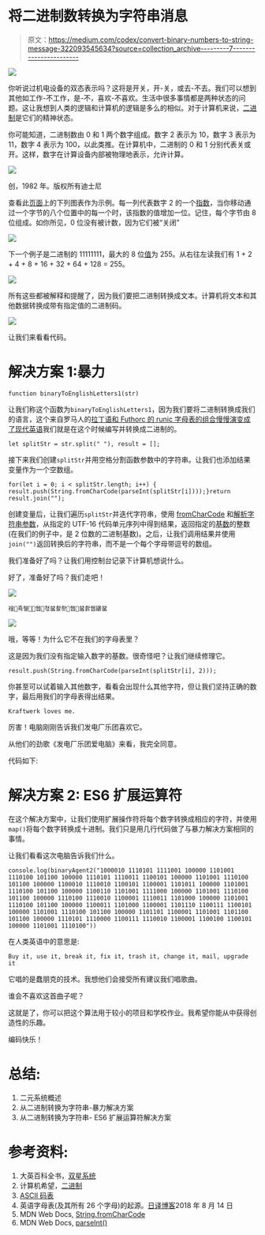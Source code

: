 # 将二进制数转换为字符串消息

> 原文：<https://medium.com/codex/convert-binary-numbers-to-string-message-322093545634?source=collection_archive---------7----------------------->

![](img/ce426cd8be7c6e579d2530737e9c3ccb.png)

你听说过机电设备的双态表示吗？这将是开关，开-关，或去-不去。我们可以想到其他如工作-不工作，是-不，喜欢-不喜欢。生活中很多事情都是两种状态的问题。这让我想到人类的逻辑和计算机的逻辑是多么的相似。对于计算机来说，[二进制](https://www.britannica.com/science/numeral/Development-of-modern-numerals-and-numeral-systems#ref233819)是它们的精神状态。

你可能知道，二进制数由 0 和 1 两个数字组成。数字 2 表示为 10，数字 3 表示为 11，数字 4 表示为 100，以此类推。在计算机中，二进制的 0 和 1 分别代表关或开。这样，数字在计算设备内部被物理地表示，允许计算。

![](img/9ff1c05dff1aa5a88a5947d984cf07b4.png)

创，1982 年。版权所有迪士尼

查看此[页面](https://www.computerhope.com/jargon/b/binary.htm)上的下列图表作为示例。每一列代表数字 2 的一个[指数](https://www.computerhope.com/jargon/e/exponent.htm)，当你移动通过一个字节的八个位置中的每一个时，该指数的值增加一位。记住，每个字节由 8 位组成。如你所见，0 位没有被计数，因为它们被“关闭”

![](img/d2a63489164e45dfec7efe56d62991b7.png)

下一个例子是二进制的 11111111，最大的 8 位[值](https://www.computerhope.com/jargon/num/8bit.htm)为 255。从右往左读我们有 1 + 2 + 4 + 8 + 16 + 32 + 64 + 128 = 255。

![](img/388e7bee6e5f3f1c933d0bff3ac0a112.png)

所有这些都被解释和提醒了，因为我们要把二进制转换成文本。计算机将文本和其他数据转换成带有指定值的二进制码。

![](img/782c046e7dc236802eed9fdb1b12f303.png)

让我们来看看代码。

# 解决方案 1:暴力

```
function binaryToEnglishLetters1(str)
```

让我们称这个函数为`binaryToEnglishLetters1`，因为我们要将二进制转换成我们的语言，这个来自罗马人的[拉丁语和 Futhorc 的 runic 字母表的组合慢慢演变成了现代英语](https://www.daytranslations.com/blog/origin-english-alphabet/)我们就是在这个时候编写并转换成二进制的。

```
let splitStr = str.split(" "), result = [];
```

接下来我们创建`splitStr`并用空格分割函数参数中的字符串。让我们也添加结果变量作为一个空数组。

```
for(let i = 0; i < splitStr.length; i++) { result.push(String.fromCharCode(parseInt(splitStr[i])));}return result.join("");
```

创建变量后，让我们遍历`splitStr`并迭代字符串，使用 [fromCharCode](https://developer.mozilla.org/en-US/docs/Web/JavaScript/Reference/Global_Objects/String/fromCharCode) 和[解析字符串参数](https://developer.mozilla.org/en-US/docs/Web/JavaScript/Reference/Global_Objects/parseInt)，从指定的 UTF-16 代码单元序列中得到结果，返回指定的[基数](https://en.wikipedia.org/wiki/Radix)的整数(在我们的例子中，是 2 位数的二进制基数)。之后，让我们调用结果并使用`join("")`返回转换后的字符串，而不是一个每个字母带逗号的数组。

我们准备好了吗？让我们用控制台记录下计算机想说什么。

好了，准备好了吗？我们走吧！

![](img/7df76c12933476f7205651a8f8055709.png)

```
䘳죡쥎쥅쳓蚠촬촷쥅蚠촭쥅諶蚠
```

![](img/af2e56e739b8b3ac95251fcc26bd2409.png)

哦，等等！为什么它不在我们的字母表里？

这是因为我们没有指定输入数字的基数。很奇怪吧？让我们继续修理它。

```
result.push(String.fromCharCode(parseInt(splitStr[i], 2)));
```

你甚至可以试着输入其他数字，看看会出现什么其他字符，但让我们坚持正确的数字，最后用我们的字母表得出结果。

```
Kraftwerk loves me.
```

厉害！电脑刚刚告诉我们发电厂乐团喜欢它。

从他们的劲歌《发电厂乐团爱电脑》来看，我完全同意。

代码如下:

# 解决方案 2: ES6 扩展运算符

在这个解决方案中，让我们使用扩展操作符将每个数字转换成相应的字符，并使用`map()`将每个数字转换成十进制。我们只是用几行代码做了与暴力解决方案相同的事情。

让我们看看这次电脑告诉我们什么。

```
console.log(binaryAgent2("1000010 1110101 1111001 100000 1101001 1110100 101100 100000 1110101 1110011 1100101 100000 1101001 1110100 101100 100000 1100010 1110010 1100101 1100001 1101011 100000 1101001 1110100 101100 100000 1100110 1101001 1111000 100000 1101001 1110100 101100 100000 1110100 1110010 1100001 1110011 1101000 100000 1101001 1110100 101100 100000 1100011 1101000 1100001 1101110 1100111 1100101 100000 1101001 1110100 101100 100000 1101101 1100001 1101001 1101100 101100 100000 1110101 1110000 1100111 1110010 1100001 1100100 1100101 100000 1101001 1110100"))
```

在人类英语中的意思是:

```
Buy it, use it, break it, fix it, trash it, change it, mail, upgrade it
```

它唱的是蠢朋克的技术。我想他们会接受所有建议我们唱歌曲。

谁会不喜欢这首曲子呢？

这就是了，你可以把这个算法用于较小的项目和学校作业。我希望你能从中获得创造性的乐趣。

编码快乐！

# 总结:

1.  二元系统概述
2.  从二进制转换为字符串-暴力解决方案
3.  从二进制转换为字符串- ES6 扩展运算符解决方案

# 参考资料:

1.  大英百科全书，[双星系统](https://www.britannica.com/science/numeral/Development-of-modern-numerals-and-numeral-systems#ref233819)
2.  计算机希望，[二进制](https://www.computerhope.com/jargon/b/binary.htm)
3.  [ASCII 码表](https://ascii.cl/)
4.  英语字母表(及其所有 26 个字母)的起源。[日译博客](https://www.daytranslations.com/blog/origin-english-alphabet/)2018 年 8 月 14 日
5.  MDN Web Docs, [String.fromCharCode](https://developer.mozilla.org/en-US/docs/Web/JavaScript/Reference/Global_Objects/String/fromCharCode)
6.  MDN Web Docs, [parseInt()](https://developer.mozilla.org/en-US/docs/Web/JavaScript/Reference/Global_Objects/parseInt)